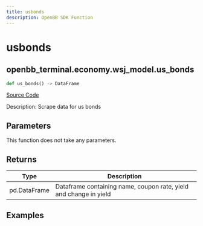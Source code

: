 ```yaml
---
title: usbonds
description: OpenBB SDK Function
---
```


# usbonds

## openbb_terminal.economy.wsj_model.us_bonds

```python title='openbb_terminal/economy/wsj_model.py'
def us_bonds() -> DataFrame
```
[Source Code](https://github.com/OpenBB-finance/OpenBBTerminal/tree/main/openbb_terminal/economy/wsj_model.py#L151)

Description: Scrape data for us bonds

## Parameters

This function does not take any parameters.

## Returns

| Type | Description |
| ---- | ----------- |
| pd.DataFrame | Dataframe containing name, coupon rate, yield and change in yield |

## Examples

